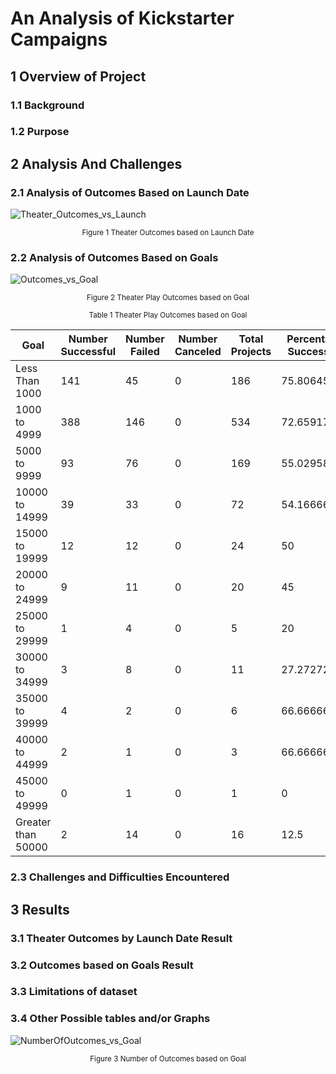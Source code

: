 # An Analysis of Kickstarter Campaigns

## 1 Overview of Project

### 1.1 Background

### 1.2 Purpose

## 2 Analysis And Challenges

### 2.1 Analysis of Outcomes Based on Launch Date

![Theater_Outcomes_vs_Launch](https://user-images.githubusercontent.com/88597187/131266945-9b5ac56f-815a-4a72-947e-89d1eaf691a7.png)

<p align="center">
<sub>Figure 1 Theater Outcomes based on Launch Date </sub>
</p>


### 2.2 Analysis of Outcomes Based on Goals

![Outcomes_vs_Goal](https://user-images.githubusercontent.com/88597187/131266961-032d26ee-3519-4225-80c9-3288b67edb16.png)


<p align="center">
<sub>Figure 2 Theater Play Outcomes based on Goal </sub>
</p>



<p align="center">
<sub>Table 1 Theater Play Outcomes based on Goal </sub>
</p>

|Goal|Number Successful|Number Failed|Number Canceled|Total Projects|Percentage Successful|Percentage Failed|Percentage Canceled|
|---|---|---|---|---|---|---|---|
|Less Than 1000|141|45|0|186|75.80645161|24.19354839|0|
|1000 to 4999|388|146|0|534|72.65917603|27.34082397|0|
|5000 to 9999|93|76|0|169|55.0295858|44.9704142|0|
|10000 to 14999|39|33|0|72|54.16666667|45.83333333|0|
|15000 to 19999|12|12|0|24|50|50|0|
|20000 to 24999|9|11|0|20|45|55|0|
|25000 to 29999|1|4|0|5|20|80|0|
|30000 to 34999|3|8|0|11|27.27272727|72.72727273|0|
|35000 to 39999|4|2|0|6|66.66666667|33.33333333|0|
|40000 to 44999|2|1|0|3|66.66666667|33.33333333|0|
|45000 to 49999|0|1|0|1|0|100|0|
|Greater than 50000|2|14|0|16|12.5|87.5|0|


### 2.3 Challenges and Difficulties Encountered

## 3 Results

### 3.1 Theater Outcomes by Launch Date Result

### 3.2 Outcomes based on Goals Result

### 3.3 Limitations of dataset

### 3.4 Other Possible tables and/or Graphs

![NumberOfOutcomes_vs_Goal](https://user-images.githubusercontent.com/88597187/131266969-d7e65659-1a8f-4fa8-9e34-0ff22a923840.png)


<p align="center">
<sub>Figure 3 Number of Outcomes based on Goal  </sub>
</p>





